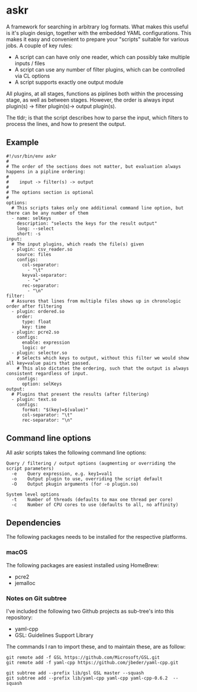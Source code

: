 # askr

A framework for searching in arbitrary log formats. What makes this useful is it's plugin design, together
with the embedded YAML configurations. This makes it easy and convenient to prepare your "scripts" suitable
for various jobs. A couple of key rules:

* A script can can have only one reader, which can possibly take multiple inputs / files
* A script can use any number of filter plugins, which can be controlled via CL options
* A script supports exactly one output module

All plugins, at all stages, functions as piplines both within the processing stage, as well as between
stages. However, the order is always input plugin(s) -> filter plugin(s)-> output plugin(s).

The tldr; is that the script describes how to parse the input, which filters to process the lines, and
how to present the output.

## Example

```
#!/usr/bin/env askr
#
# The order of the sections does not matter, but evaluation always happens in a pipline ordering:
#
#    input -> filter(s) -> output
#
# The options section is optional
#
options:
  # This scripts takes only one additional command line option, but there can be any number of them
  - name: selKeys
    description: "selects the keys for the result output"
    long: --select
    short: -s
input:
  # The input plugins, which reads the file(s) given
  - plugin: csv_reader.so
    source: files
    configs:
      col-separator:
        - "\t"
      keyval-separator:
        - "="
      rec-separator:
        - "\n"
filter:
  # Assures that lines from multiple files shows up in chronologic order after filtering
  - plugin: ordered.so
    order:
      type: float
      key: time
  - plugin: pcre2.so
    configs:
      enable: expression
      logic: or
  - plugin: selector.so
    # Selects which keys to output, without this filter we would show all key=value pairs that passed.
    # This also dictates the ordering, such that the output is always consistent regardless of input.
    configs:
      option: selKeys
output:
  # Plugins that present the results (after filtering)
  - plugin: text.so
    configs:
      format: "$(key)=$(value)"
      col-separator: "\t"
      rec-separator: "\n"
```

## Command line options


All askr scripts takes the following command line options:

```
Query / filtering / output options (augmenting or overriding the script parameters)
  -e    Query expression, e.g. key1=val1
  -o    Output plugin to use, overriding the script default
  -O    Output pkugin arguments (for -o plugin.so)

System level options
  -t    Number of threads (defaults to max one thread per core)
  -c    Number of CPU cores to use (defaults to all, no affinity)

```
## Dependencies


The following packages needs to be installed for the respective platforms.

### macOS

The following packages are easiest installed using HomeBrew:

* pcre2
* jemalloc

### Notes on Git subtree

I've included the following two Github projects as sub-tree's into this
repository:

* yaml-cpp
* GSL: Guidelines Support Library

The commands I ran to import these, and to maintain these, are as follow:
```
git remote add -f GSL https://github.com/Microsoft/GSL.git
git remote add -f yaml-cpp https://github.com/jbeder/yaml-cpp.git

git subtree add --prefix lib/gsl GSL master --squash
git subtree add --prefix lib/yaml-cpp yaml-cpp yaml-cpp-0.6.2  --squash
```
